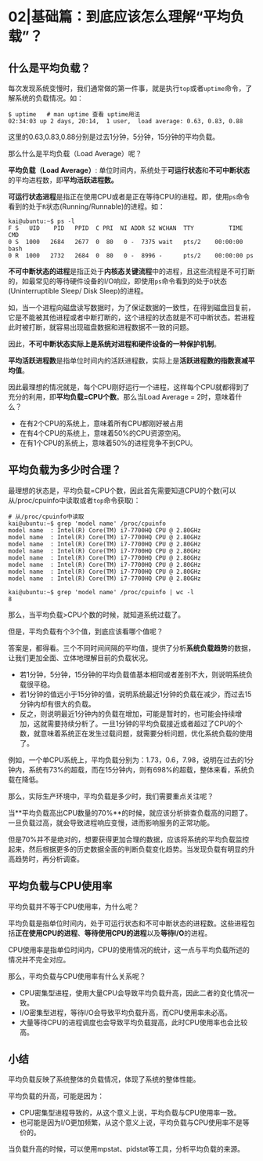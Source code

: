 # 02|基础篇：到底应该怎么理解“平均负载”？

## 什么是平均负载？

每次发现系统变慢时，我们通常做的第一件事，就是执行`top`或者`uptime`命令，了解系统的负载情况。如：

```shell
$ uptime   # man uptime 查看 uptime用法
02:34:03 up 2 days, 20:14,  1 user,  load average: 0.63, 0.83, 0.88
```

这里的0.63,0.83,0.88分别是过去1分钟，5分钟，15分钟的平均负载。

那么什么是平均负载（Load Average）呢？

**平均负载（Load Average）**: 单位时间内，系统处于**可运行状态**和**不可中断状态**的平均进程数，即**平均活跃进程数。**

**可运行状态进程**是指正在使用CPU或者是正在等待CPU的进程。即，使用`ps`命令看到的处于`R`状态(Running/Runnable)的进程。如：

```shell
kai@ubuntu:~$ ps -l
F S   UID    PID   PPID  C PRI  NI ADDR SZ WCHAN  TTY          TIME CMD
0 S  1000   2684   2677  0  80   0 -  7375 wait   pts/2    00:00:00 bash
0 R  1000   2732   2684  0  80   0 -  8996 -      pts/2    00:00:00 ps
```

**不可中断状态的进程**是指正处于**内核态关键流程**中的进程，且这些流程是不可打断的，如最常见的等待硬件设备的I/O响应，即使用`ps`命令看到的处于`D`状态(Uninterruptible Sleep/ Disk Sleep)的进程。

如，当一个进程向磁盘读写数据时，为了保证数据的一致性，在得到磁盘回复前，它是不能被其他进程或者中断打断的，这个进程的状态就是不可中断状态。若进程此时被打断，就容易出现磁盘数据和进程数据不一致的问题。

因此，**不可中断状态实际上是系统对进程和硬件设备的一种保护机制**。

**平均活跃进程数**是指单位时间内的活跃进程数，实际上是**活跃进程数的指数衰减平均值**。

因此最理想的情况就是，每个CPU刚好运行一个进程，这样每个CPU就都得到了充分的利用，即**平均负载=CPU个数**。那么当Load Average = 2时，意味着什么？

* 在有2个CPU的系统上，意味着所有CPU都刚好被占用
* 在有4个CPU的系统上，意味着50%的CPU资源空闲。
* 在有1个CPU的系统上，意味着50%的进程竞争不到CPU。



## 平均负载为多少时合理？

最理想的状态是，平均负载=CPU个数，因此首先需要知道CPU的个数(可以从/proc/cpuinfo中读取或者`top`命令获取)：

```shell
# 从/proc/cpuinfo中读取
kai@ubuntu:~$ grep 'model name' /proc/cpuinfo
model name	: Intel(R) Core(TM) i7-7700HQ CPU @ 2.80GHz
model name	: Intel(R) Core(TM) i7-7700HQ CPU @ 2.80GHz
model name	: Intel(R) Core(TM) i7-7700HQ CPU @ 2.80GHz
model name	: Intel(R) Core(TM) i7-7700HQ CPU @ 2.80GHz
model name	: Intel(R) Core(TM) i7-7700HQ CPU @ 2.80GHz
model name	: Intel(R) Core(TM) i7-7700HQ CPU @ 2.80GHz
model name	: Intel(R) Core(TM) i7-7700HQ CPU @ 2.80GHz
model name	: Intel(R) Core(TM) i7-7700HQ CPU @ 2.80GHz

kai@ubuntu:~$ grep 'model name' /proc/cpuinfo | wc -l
8
```

那么，当平均负载>CPU个数的时候，就知道系统过载了。

但是，平均负载有个3个值，到底应该看哪个值呢？

答案是，都得看。三个不同时间间隔的平均值，提供了分析**系统负载趋势**的数据，让我们更加全面、立体地理解目前的负载状况。

* 若1分钟，5分钟，15分钟的平均负载值基本相同或者差别不大，则说明系统负载很平稳。
* 若1分钟的值远小于15分钟的值，说明系统最近1分钟的负载在减少，而过去15分钟内却有很大的负载。
* 反之，则说明最近1分钟内的负载在增加，可能是暂时的，也可能会持续增加，这就需要持续分析了。一旦1分钟的平均负载接近或者超过了CPU的个数，就意味着系统正在发生过载问题，就需要分析问题，优化系统负载的使用了。

例如，一个单CPU系统上，平均负载分别为：1.73，0.6，7.98，说明在过去的1分钟内，系统有73%的超载，而在15分钟内，则有698%的超载，整体来看，系统负载在降低。

那么，实际生产环境中，平均负载是多少时，我们需要重点关注呢？

当**平均负载高出CPU数量的70%**的时候，就应该分析排查负载高的问题了。一旦负载过高，就会导致进程响应变慢，进而影响服务的正常功能。

但是70%并不是绝对的，想要获得更加合理的数据，应该将系统的平均负载监控起来，然后根据更多的历史数据全面的判断负载变化趋势。当发现负载有明显的升高趋势时，再分析调查。



## 平均负载与CPU使用率

平均负载并不等于CPU使用率，为什么呢？

平均负载是指单位时间内，处于可运行状态和不可中断状态的进程数。这些进程包括**正在使用CPU的进程**、**等待使用CPU的进程**以及**等待I/O**的进程。

CPU使用率是指单位时间内，CPU的使用情况的统计，这一点与平均负载所述的情况并不完全对应。

那么，平均负载与CPU使用率有什么关系呢？

* CPU密集型进程，使用大量CPU会导致平均负载升高，因此二者的变化情况一致。
* I/O密集型进程，等待I/O会导致平均负载升高，而CPU使用率未必高。
* 大量等待CPU的进程调度也会导致平均负载提高，此时CPU使用率也会比较高。



## 小结

平均负载反映了系统整体的负载情况，体现了系统的整体性能。

平均负载的升高，可能是因为：

* CPU密集型进程导致的，从这个意义上说，平均负载与CPU使用率一致。
* 也可能是因为I/O更加频繁，从这个意义上说，平均负载与CPU使用率不是等价的。

当负载升高的时候，可以使用mpstat、pidstat等工具，分析平均负载的来源。







